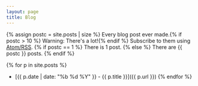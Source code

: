 ```yaml
---
layout: page
title: Blog
---
```


{% assign postc = site.posts | size %}
Every blog post ever made.{% if postc > 10 %} Warning: There's a lot!{% endif %} Subscribe to them using
<a href="/feed.xml" class="btn btn-sm btn-primary"><span class="fa-solid fa-rss"></span> Atom/RSS</a>.
{% if postc == 1 %}
There is 1 post.
{% else %}
There are {{ postc }} posts.
{% endif %}

{% for p in site.posts %}
- [{{ p.date | date: "%b %d %Y" }} - {{ p.title }}]({{ p.url }})
{% endfor %}
